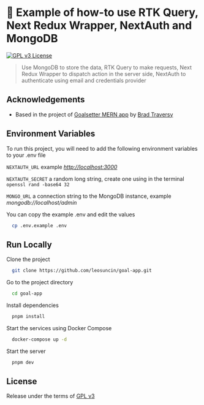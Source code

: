 # 🔬 Example of how-to use RTK Query, Next Redux Wrapper, NextAuth and MongoDB

[![GPL v3 License](https://img.shields.io/badge/License-GPLv3-green.svg)](./LICENSE)

> Use MongoDB to store the data, RTK Query to make requests, Next Redux Wrapper to dispatch action in the server side, NextAuth to authenticate using email and credentials provider

## Acknowledgements

- Based in the project of [Goalsetter MERN app](https://github.com/bradtraversy/mern-tutorial) by [Brad Traversy](https://www.youtube.com/c/TraversyMedia)

## Environment Variables

To run this project, you will need to add the following environment variables to your .env file

`NEXTAUTH_URL` example _<http://localhost:3000>_

`NEXTAUTH_SECRET` a random long string, create one using in the terminal `openssl rand -base64 32`

`MONGO_URL` a connection string to the MongoDB instance, example _mongodb://localhost/admin_

You can copy the example .env and edit the values

```bash
  cp .env.example .env
```

## Run Locally

Clone the project

```bash
  git clone https://github.com/leosuncin/goal-app.git
```

Go to the project directory

```bash
  cd goal-app
```

Install dependencies

```bash
  pnpm install
```

Start the services using Docker Compose

```bash
  docker-compose up -d
```

Start the server

```bash
  pnpm dev
```

## License

Release under the terms of [GPL v3](./LICENSE)

